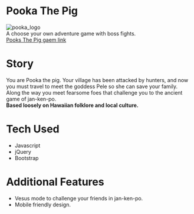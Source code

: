 # Pooka The Pig
![pooka_logo](http://i.imgur.com/YG9U9X1.gif)  
A choose your own adventure game with boss fights.  
[Pooks The Pig gaem link](http://chibitofu.github.io/pooka_the_pig/) 

# Story
You are Pooka the pig. Your village has been attacked by hunters, and now you must travel to meet the goddess Pele so she can save your family. Along the way you meet fearsome foes that challenge you to the ancient game of jan-ken-po.  
**Based loosely on Hawaiian folklore and local culture.**  

# Tech Used
* Javascript
* jQuery  
* Bootstrap

# Additional Features
* Vesus mode to challenge your friends in jan-ken-po.
* Mobile friendly design.
